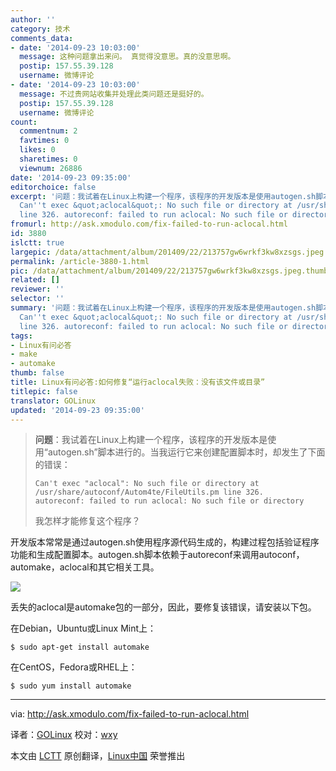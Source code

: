 ```yaml
---
author: ''
category: 技术
comments_data:
- date: '2014-09-23 10:03:00'
  message: 这种问题拿出来问。 真觉得没意思。真的没意思啊。
  postip: 157.55.39.128
  username: 微博评论
- date: '2014-09-23 10:03:00'
  message: 不过贵网站收集并处理此类问题还是挺好的。
  postip: 157.55.39.128
  username: 微博评论
count:
  commentnum: 2
  favtimes: 0
  likes: 0
  sharetimes: 0
  viewnum: 26886
date: '2014-09-23 09:35:00'
editorchoice: false
excerpt: '问题：我试着在Linux上构建一个程序，该程序的开发版本是使用autogen.sh脚本进行的。当我运行它来创建配置脚本时，却发生了下面的错误：
  Can''t exec &quot;aclocal&quot;: No such file or directory at /usr/share/autoconf/Autom4te/FileUtils.pm
  line 326. autoreconf: failed to run aclocal: No such file or directory  我怎样才能修复这个程序？  开发版本常常是通过autogen.sh使用程序源代码生成的，构建过程包括验证程序功能和生成配置脚本。autogen.sh脚本依赖于autoreconf来调用autoconf，automake，aclocal和其它相关工具。  丢失的aclo'
fromurl: http://ask.xmodulo.com/fix-failed-to-run-aclocal.html
id: 3880
islctt: true
largepic: /data/attachment/album/201409/22/213757gw6wrkf3kw8xzsgs.jpeg
permalink: /article-3880-1.html
pic: /data/attachment/album/201409/22/213757gw6wrkf3kw8xzsgs.jpeg.thumb.jpg
related: []
reviewer: ''
selector: ''
summary: '问题：我试着在Linux上构建一个程序，该程序的开发版本是使用autogen.sh脚本进行的。当我运行它来创建配置脚本时，却发生了下面的错误：
  Can''t exec &quot;aclocal&quot;: No such file or directory at /usr/share/autoconf/Autom4te/FileUtils.pm
  line 326. autoreconf: failed to run aclocal: No such file or directory  我怎样才能修复这个程序？  开发版本常常是通过autogen.sh使用程序源代码生成的，构建过程包括验证程序功能和生成配置脚本。autogen.sh脚本依赖于autoreconf来调用autoconf，automake，aclocal和其它相关工具。  丢失的aclo'
tags:
- Linux有问必答
- make
- automake
thumb: false
title: Linux有问必答:如何修复“运行aclocal失败：没有该文件或目录”
titlepic: false
translator: GOLinux
updated: '2014-09-23 09:35:00'
---
```



> 
> **问题**：我试着在Linux上构建一个程序，该程序的开发版本是使用“autogen.sh”脚本进行的。当我运行它来创建配置脚本时，却发生了下面的错误：
> 
> 
> 
> ```
> Can't exec "aclocal": No such file or directory at /usr/share/autoconf/Autom4te/FileUtils.pm line 326.
> autoreconf: failed to run aclocal: No such file or directory
> 
> ```
> 
> 我怎样才能修复这个程序？
> 
> 
> 


开发版本常常是通过autogen.sh使用程序源代码生成的，构建过程包括验证程序功能和生成配置脚本。autogen.sh脚本依赖于autoreconf来调用autoconf，automake，aclocal和其它相关工具。


![](/data/attachment/album/201409/22/213757gw6wrkf3kw8xzsgs.jpeg)


丢失的aclocal是automake包的一部分，因此，要修复该错误，请安装以下包。


在Debian，Ubuntu或Linux Mint上：



```
$ sudo apt-get install automake

```

在CentOS，Fedora或RHEL上：



```
$ sudo yum install automake 

```



---


via: <http://ask.xmodulo.com/fix-failed-to-run-aclocal.html>


译者：[GOLinux](https://github.com/GOLinux) 校对：[wxy](https://github.com/wxy)


本文由 [LCTT](https://github.com/LCTT/TranslateProject) 原创翻译，[Linux中国](http://linux.cn/) 荣誉推出